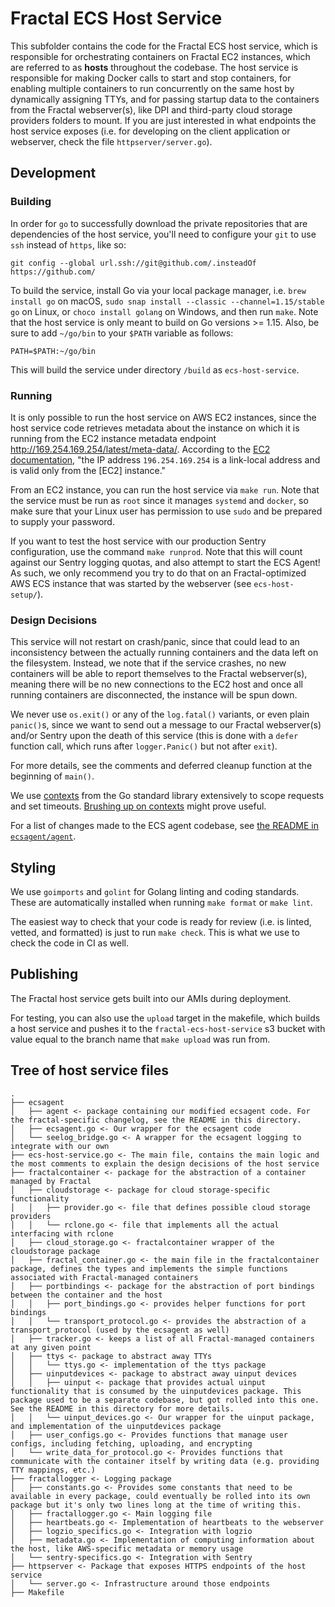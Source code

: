 # Fractal ECS Host Service

This subfolder contains the code for the Fractal ECS host service, which is responsible for orchestrating containers on Fractal EC2 instances, which are referred to as **hosts** throughout the codebase. The host service is responsible for making Docker calls to start and stop containers, for enabling multiple containers to run concurrently on the same host by dynamically assigning TTYs, and for passing startup data to the containers from the Fractal webserver(s), like DPI and third-party cloud storage providers folders to mount. If you are just interested in what endpoints the host service exposes (i.e. for developing on the client application or webserver, check the file `httpserver/server.go`).

## Development

### Building

In order for `go` to successfully download the private repositories that are dependencies of the host service, you'll need to configure your `git` to use `ssh` instead of `https`, like so:

```shell
git config --global url.ssh://git@github.com/.insteadOf https://github.com/
```

To build the service, install Go via your local package manager, i.e. `brew install go` on macOS, `sudo snap install --classic --channel=1.15/stable go` on Linux, or `choco install golang` on Windows, and then run `make`. Note that the host service is only meant to build on Go versions >= 1.15. Also, be sure to add `~/go/bin` to your `$PATH` variable as follows:

```shell
PATH=$PATH:~/go/bin
```

This will build the service under directory `/build` as `ecs-host-service`.

### Running

It is only possible to run the host service on AWS EC2 instances, since the host service code retrieves metadata about the instance on which it is running from the EC2 instance metadata endpoint <http://169.254.169.254/latest/meta-data/>. According to the [EC2 documentation](https://docs.aws.amazon.com/AWSEC2/latest/UserGuide/instancedata-data-retrieval.html), "the IP address `196.254.169.254` is a link-local address and is valid only from the [EC2] instance."

From an EC2 instance, you can run the host service via `make run`. Note that the service must be run as `root` since it manages `systemd` and `docker`, so make sure that your Linux user has permission to use `sudo` and be prepared to supply your password.

If you want to test the host service with our production Sentry configuration, use the command `make runprod`. Note that this will count against our Sentry logging quotas, and also attempt to start the ECS Agent! As such, we only recommend you try to do that on an Fractal-optimized AWS ECS instance that was started by the webserver (see `ecs-host-setup/`).

### Design Decisions

This service will not restart on crash/panic, since that could lead to an inconsistency between the actually running containers and the data left on the filesystem. Instead, we note that if the service crashes, no new containers will be able to report themselves to the Fractal webserver(s), meaning there will be no new connections to the EC2 host and once all running containers are disconnected, the instance will be spun down.

We never use `os.exit()` or any of the `log.fatal()` variants, or even plain `panic()`s, since we want to send out a message to our Fractal webserver(s) and/or Sentry upon the death of this service (this is done with a `defer` function call, which runs after `logger.Panic()` but not after `exit`).

For more details, see the comments and deferred cleanup function at the beginning of `main()`.

We use [contexts](https://golang.org/pkg/context/) from the Go standard library extensively to scope requests and set timeouts. [Brushing up on contexts](https://blog.golang.org/context) might prove useful.

For a list of changes made to the ECS agent codebase, see [the README in `ecsagent/agent`](./ecsagent/agent/README.md).

## Styling

We use `goimports` and `golint` for Golang linting and coding standards. These are automatically installed when running `make format` or `make lint`.

The easiest way to check that your code is ready for review (i.e. is linted, vetted, and formatted) is just to run `make check`. This is what we use to check the code in CI as well.

## Publishing

The Fractal host service gets built into our AMIs during deployment.

For testing, you can also use the `upload` target in the makefile, which builds a host service and pushes it to the `fractal-ecs-host-service` s3 bucket with value equal to the branch name that `make upload` was run from.

## Tree of host service files

```tree
.
├── ecsagent
│   ├── agent <- package containing our modified ecsagent code. For the fractal-specific changelog, see the README in this directory.
│   ├── ecsagent.go <- Our wrapper for the ecsagent code
│   └── seelog_bridge.go <- A wrapper for the ecsagent logging to integrate with our own
├── ecs-host-service.go <- The main file, contains the main logic and the most comments to explain the design decisions of the host service
├── fractalcontainer <- package for the abstraction of a container managed by Fractal
│   ├── cloudstorage <- package for cloud storage-specific functionality
│   │   ├── provider.go <- file that defines possible cloud storage providers
│   │   └── rclone.go <- file that implements all the actual interfacing with rclone
│   ├── cloud_storage.go <- fractalcontainer wrapper of the cloudstorage package
│   ├── fractal_container.go <- the main file in the fractalcontainer package, defines the types and implements the simple functions associated with Fractal-managed containers
│   ├── portbindings <- package for the abstraction of port bindings between the container and the host
│   │   ├── port_bindings.go <- provides helper functions for port bindings
│   │   └── transport_protocol.go <- provides the abstraction of a transport_protocol (used by the ecsagent as well)
│   ├── tracker.go <- keeps a list of all Fractal-managed containers at any given point
│   ├── ttys <- package to abstract away TTYs
│   │   └── ttys.go <- implementation of the ttys package
│   ├── uinputdevices <- package to abstract away uinput devices
│   │   ├── uinput <- package that provides actual uinput functionality that is consumed by the uinputdevices package. This package used to be a separate codebase, but got rolled into this one. See the README in this directory for more details.
│   │   └── uinput_devices.go <- Our wrapper for the uinput package, and implementation of the uinputdevices package
│   ├── user_configs.go <- Provides functions that manage user configs, including fetching, uploading, and encrypting
│   └── write_data_for_protocol.go <- Provides functions that communicate with the container itself by writing data (e.g. providing TTY mappings, etc.)
├── fractallogger <- Logging package
│   ├── constants.go <- Provides some constants that need to be available in every package, could eventually be rolled into its own package but it's only two lines long at the time of writing this.
│   ├── fractallogger.go <- Main logging file
│   ├── heartbeats.go <- Implementation of heartbeats to the webserver
│   ├── logzio_specifics.go <- Integration with logzio
│   ├── metadata.go <- Implementation of computing information about the host, like AWS-specific metadata or memory usage
│   └── sentry-specifics.go <- Integration with Sentry
├── httpserver <- Package that exposes HTTPS endpoints of the host service
│   └── server.go <- Infrastructure around those endpoints
├── Makefile
```
